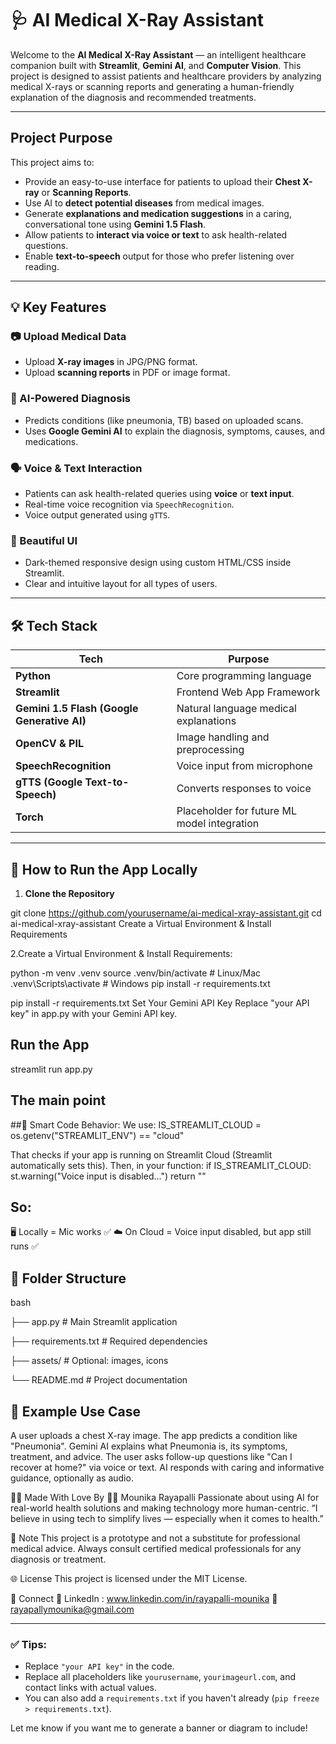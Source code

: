 # 🩺 AI Medical X-Ray Assistant

Welcome to the **AI Medical X-Ray Assistant** — an intelligent healthcare companion built with **Streamlit**, **Gemini AI**, and **Computer Vision**. This project is designed to assist patients and healthcare providers by analyzing medical X-rays or scanning reports and generating a human-friendly explanation of the diagnosis and recommended treatments.


---

##  Project Purpose

This project aims to:
- Provide an easy-to-use interface for patients to upload their **Chest X-ray** or **Scanning Reports**.
- Use AI to **detect potential diseases** from medical images.
- Generate **explanations and medication suggestions** in a caring, conversational tone using **Gemini 1.5 Flash**.
- Allow patients to **interact via voice or text** to ask health-related questions.
- Enable **text-to-speech** output for those who prefer listening over reading.

---

## 💡 Key Features

### 📷 Upload Medical Data
- Upload **X-ray images** in JPG/PNG format.
- Upload **scanning reports** in PDF or image format.

### 🤖 AI-Powered Diagnosis
- Predicts conditions (like pneumonia, TB) based on uploaded scans.
- Uses **Google Gemini AI** to explain the diagnosis, symptoms, causes, and medications.

### 🗣️ Voice & Text Interaction
- Patients can ask health-related queries using **voice** or **text input**.
- Real-time voice recognition via `SpeechRecognition`.
- Voice output generated using `gTTS`.

### 🎨 Beautiful UI
- Dark-themed responsive design using custom HTML/CSS inside Streamlit.
- Clear and intuitive layout for all types of users.

---

## 🛠️ Tech Stack

| Tech | Purpose |
|------|---------|
| **Python** | Core programming language |
| **Streamlit** | Frontend Web App Framework |
| **Gemini 1.5 Flash (Google Generative AI)** | Natural language medical explanations |
| **OpenCV & PIL** | Image handling and preprocessing |
| **SpeechRecognition** | Voice input from microphone |
| **gTTS (Google Text-to-Speech)** | Converts responses to voice |
| **Torch** | Placeholder for future ML model integration |

---

## 🚀 How to Run the App Locally

1. **Clone the Repository**

git clone https://github.com/yourusername/ai-medical-xray-assistant.git
cd ai-medical-xray-assistant
Create a Virtual Environment & Install Requirements

2.Create a Virtual Environment & Install Requirements:

python -m venv .venv
source .venv/bin/activate    # Linux/Mac
.venv\Scripts\activate       # Windows
pip install -r requirements.txt

pip install -r requirements.txt
Set Your Gemini API Key
Replace "your API key" in app.py with your Gemini API key.

## Run the App
streamlit run app.py

## The main point
##🧠 Smart Code Behavior:
We use:
IS_STREAMLIT_CLOUD = os.getenv("STREAMLIT_ENV") == "cloud"

That checks if your app is running on Streamlit Cloud (Streamlit automatically sets this).
Then, in your function:
if IS_STREAMLIT_CLOUD:
    st.warning("Voice input is disabled...")
    return ""

## So:
🖥️ Locally = Mic works ✅
☁️ On Cloud = Voice input disabled, but app still runs ✅

## 📁 Folder Structure
bash

├── app.py                  # Main Streamlit application

├── requirements.txt        # Required dependencies

├── assets/                 # Optional: images, icons

└── README.md               # Project documentation


## 🧪 Example Use Case
A user uploads a chest X-ray image.
The app predicts a condition like "Pneumonia".
Gemini AI explains what Pneumonia is, its symptoms, treatment, and advice.
The user asks follow-up questions like "Can I recover at home?" via voice or text.
AI responds with caring and informative guidance, optionally as audio.

🙋‍♀️ Made With Love By
👩‍💻 Mounika Rayapalli
Passionate about using AI for real-world health solutions and making technology more human-centric.
“I believe in using tech to simplify lives — especially when it comes to health.”

📌 Note
This project is a prototype and not a substitute for professional medical advice.
Always consult certified medical professionals for any diagnosis or treatment.

🌐 License
This project is licensed under the MIT License.

🔗 Connect
🔗 LinkedIn : www.linkedin.com/in/rayapalli-mounika
📧 rayapallymounika@gmail.com

---

### ✅ Tips:
- Replace `"your API key"` in the code.
- Replace all placeholders like `yourusername`, `yourimageurl.com`, and contact links with actual values.
- You can also add a `requirements.txt` if you haven't already (`pip freeze > requirements.txt`).

Let me know if you want me to generate a banner or diagram to include!
